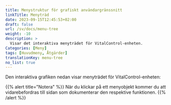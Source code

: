 ```yaml
---
title: Menystruktur för grafiskt användargränssnitt
linkTitle: Menyträd
date: 2023-09-15T12:45:53+02:00
draft: false
url: /sv/docs/menu-tree
weight: -10
description: >
  Visar det interaktiva menyträdet för VitalControl-enheten.
Categories: [Meny]
tags: [Huvudmeny, Åtgärder]
translationKey: menu-tree
no_list: true
---
```


Den interaktiva grafiken nedan visar menyträdet för VitalControl-enheten:

{{% alert title="Notera" %}}
När du klickar på ett menyobjekt kommer du att vidarebefordras till sidan som dokumenterar den respektive funktionen.
{{% /alert %}}

<object data="menu-tree.svg" type="image/svg+xml" width="1100" >
</object>
